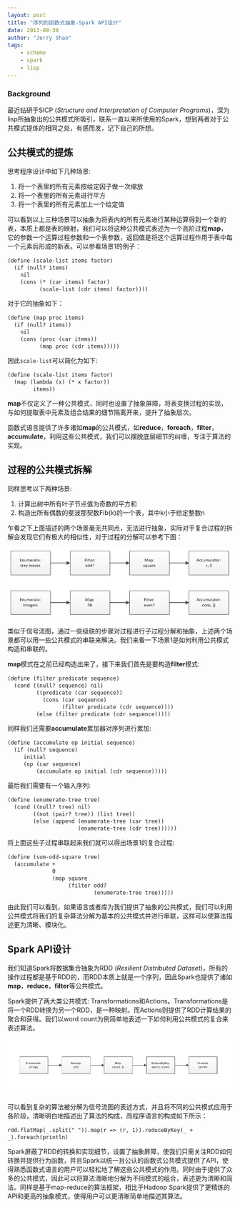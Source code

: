 ```yaml
---
layout: post
title: "序列的函数式抽象-Spark API设计"
date: 2013-08-30
author: "Jerry Shao"
tags:
    - scheme
    - spark
    - lisp
---
```


### Background ###

最近钻研于SICP (*Structure and Interpretation of Computer Programs*)，深为lisp所抽象出的公共模式所吸引，联系一直以来所使用的Spark，想到两者对于公共模式提炼的相同之处，有感而发，记下自己的所想。

## 公共模式的提炼 ##

思考程序设计中如下几种场景:


1. 将一个表里的所有元素按给定因子做一次缩放
2. 将一个表里的所有元素进行平方
3. 将一个表里的所有元素加上一个给定值

可以看到以上三种场景可以抽象为将表内的所有元素进行某种运算得到一个新的表，本质上都是表的映射，我们可以将这种公共模式表述为一个高阶过程**map**，它的参数一个运算过程参数和一个表参数，返回值是将这个运算过程作用于表中每一个元素后形成的新表。可以参看场景1的例子：

    (define (scale-list items factor)
      (if (null? items)
        nil
        (cons (* (car items) factor)
              (scale-list (cdr items) factor))))

对于它的抽象如下：

    (define (map proc items)
      (if (null? items))
        nil
        (cons (proc (car items))
              (map proc (cdr items)))))

因此`scale-list`可以简化为如下:

    (define (scale-list items factor)
      (map (lambda (x) (* x factor))
            items))

**map**不仅定义了一种公共模式，同时也设置了抽象屏障，将表变换过程的实现，与如何提取表中元素及组合结果的细节隔离开来，提升了抽象层次。

函数式语言提供了许多诸如**map**的公共模式，如**reduce**，**foreach**，**filter**，**accumulate**，利用这些公共模式，我们可以摆脱底层细节的纠缠，专注于算法的实现。

## 过程的公共模式拆解 ##

同样思考以下两种场景:


1. 计算出树中所有叶子节点值为奇数的平方和
2. 构造出所有偶数的斐波那契数Fib(k)的一个表，其中k小于给定整数n

乍看之下上面描述的两个场景毫无共同点，无法进行抽象，实际对于复合过程的拆解会发现它们有极大的相似性，对于过程的分解可以参考下图：

<img src="/img/2013-08-30-functional-programming-spark-api/algo-signal-chart.png" alt="algorithm signal chart" width="640"/>

类似于信号流图，通过一些级联的步骤对过程进行子过程分解和抽象，上述两个场景都可以用一些公共模式的串联来解决。我们来看一下场景1是如何利用公共模式构造和串联的。

**map**模式在之前已经构造出来了，接下来我们首先是要构造**filter**模式:

    (define (filter predicate sequence)
      (cond ((null? sequence) nil)
             ((predicate (car sequence))
               (cons (car sequence)
                     (filter predicate (cdr sequence))))
             (else (filter predicate (cdr sequence)))))

同样我们还需要**accumulate**累加器对序列进行累加:

    (define (accumulate op initial sequence)
      (if (null? sequence)
         initial
         (op (car sequence)
             (accumulate op initial (cdr sequence)))))

最后我们需要有一个输入序列:

    (define (enumerate-tree tree)
      (cond ((null? tree) nil)
            ((not (pair? tree)) (list tree))
            (else (append (enumerate-tree (car tree))
                          (enumerate-tree (cdr tree))))))

将上面这些子过程串联起来我们就可以得出场景1的复合过程:

    (define (sum-odd-square tree)
      (accumulate +
                  0
                  (map square
                       (filter odd?
                               (enumerate-tree tree)))))

由此我们可以看到，如果语言或者库为我们提供了抽象的公共模式，我们可以利用公共模式将我们的复杂算法分解为基本的公共模式并进行串联，这样可以使算法描述更为清晰、模块化。

## Spark API设计 ##

我们知道Spark将数据集合抽象为RDD (*Resilient Distributed Dataset*)，所有的操作过程都是基于RDD的，而RDD本质上就是一个序列，因此Spark也提供了诸如**map**，**reduce**，**filter**等公共模式。

Spark提供了两大类公共模式: Transformations和Actions。Transformations是将一个RDD转换为另一个RDD，是一种映射。而Actions则提供了RDD计算结果的聚合和获得。我们以word count为例简单地表述一下如何利用公共模式的复合来表述算法。

<img src="/img/2013-08-30-functional-programming-spark-api/wordcount-signal-chart.png" alt="word count signal chart" width="640"/>

可以看到复杂的算法被分解为信号流图的表述方式，并且将不同的公共模式应用于各阶段，清晰明白地描述出了算法的构成，而程序语言的构成如下所示：

    rdd.flatMap(_.split(" ")).map(r => (r, 1)).reduceByKey(_ + _).foreach(println)


Spark屏蔽了RDD的转换和实现细节，设置了抽象屏障，使我们只需关注RDD如何转换并提供行为函数，并且Spark以统一且公认的函数式公共模式提供了API，使得熟悉函数式语言的用户可以轻松地了解这些公共模式的作用。同时由于提供了众多的公共模式，因此可以将算法清晰地分解为不同模式的组合，表述更为清晰和简洁。同样是基于map-reduce的算法框架，相比于Hadoop Spark提供了更精炼的API和更高的抽象模式，使得用户可以更清晰简单地描述其算法。
